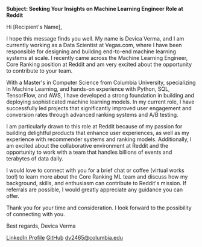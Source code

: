 **Subject: Seeking Your Insights on Machine Learning Engineer Role at Reddit**

Hi [Recipient's Name],

I hope this message finds you well. My name is Devica Verma, and I am currently working as a Data Scientist at Vegas.com, where I have been responsible for designing and building end-to-end machine learning systems at scale. I recently came across the Machine Learning Engineer, Core Ranking position at Reddit and am very excited about the opportunity to contribute to your team.

With a Master's in Computer Science from Columbia University, specializing in Machine Learning, and hands-on experience with Python, SQL, TensorFlow, and AWS, I have developed a strong foundation in building and deploying sophisticated machine learning models. In my current role, I have successfully led projects that significantly improved user engagement and conversion rates through advanced ranking systems and A/B testing.

I am particularly drawn to this role at Reddit because of my passion for building delightful products that enhance user experiences, as well as my experience with recommender systems and ranking models. Additionally, I am excited about the collaborative environment at Reddit and the opportunity to work with a team that handles billions of events and terabytes of data daily.

I would love to connect with you for a brief chat or coffee (virtual works too!) to learn more about the Core Ranking ML team and discuss how my background, skills, and enthusiasm can contribute to Reddit's mission. If referrals are possible, I would greatly appreciate any guidance you can offer.

Thank you for your time and consideration. I look forward to the possibility of connecting with you.

Best regards,
Devica Verma

[LinkedIn Profile](https://www.linkedin.com/in/devica-verma/)
[GitHub](https://github.com/Devica2000?tab=repositories)
dv2465@columbia.edu